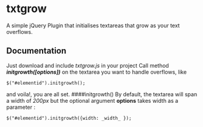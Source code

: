 # txtgrow
A simple jQuery Plugin that initialises textareas that grow as your text overflows.
## Documentation
Just download and include _txtgrow.js_ in your project
Call method **_initgrowth([options])_** on the textarea you want to handle overflows, like

    $("#elementid").initgrowth();
and voila!, you are all set.
####initgrowth()
By default, the textarea will span a width of _200px_ but the optional argument **options** takes width as a parameter :
 
    $("#elementid").initgrowth({width: _width_ });
